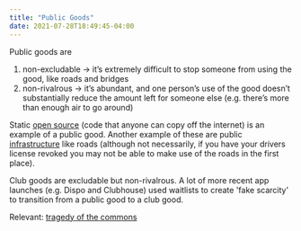 ```yaml
---
title: "Public Goods"
date: 2021-07-28T18:49:45-04:00
---
```


Public goods are
1. non-excludable -> it’s extremely difficult to stop someone from using the good, like roads and bridges
2. non-rivalrous ->  it’s abundant, and one person’s use of the good doesn’t substantially reduce the amount left for someone else (e.g. there’s more than enough air to go around)

Static [open source](posts/paid-open-source.md) (code that anyone can copy off the internet) is an example of a public good. Another example of these are public [infrastructure](thoughts/infrastructure.md) like roads (although not necessarily, if you have your drivers license revoked you may not be able to make use of the roads in the first place).

Club goods are excludable but non-rivalrous. A lot of more recent app launches (e.g. Dispo and Clubhouse) used waitlists to create 'fake scarcity' to transition from a public good to a club good.

Relevant: [tragedy of the commons](thoughts/tragedy-of-the-commons.md)
